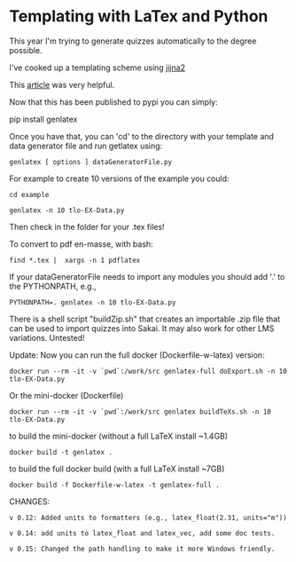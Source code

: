 # Templating with LaTex and Python

This year I'm trying to generate quizzes automatically to the degree possible.

I've cooked up a templating scheme using [jijna2](https://jinja.palletsprojects.com/en/2.11.x/)

This [article](http://eosrei.net/articles/2015/11/latex-templates-python-and-jinja2-generate-pdfs) was very helpful.

Now that this has been published to pypi you can simply:

pip install genlatex

Once you have that, you can 'cd' to the directory with your template and data generator file and run getlatex using:

    genlatex [ options ] dataGeneratorFile.py

For example to create 10 versions of the example you could:

    cd example

    genlatex -n 10 tlo-EX-Data.py

Then check in the folder for your .tex files!

To convert to pdf en-masse, with bash:

    find *.tex |  xargs -n 1 pdflatex

If your dataGeneratorFile needs to import any modules you should add '.' 
to the PYTHONPATH, e.g., 

    PYTHONPATH=. genlatex -n 10 tlo-EX-Data.py

There is a shell script "buildZip.sh" that creates an importable
.zip file that can be used to import quizzes into Sakai. It may
also work for other LMS variations. Untested!

Update: Now you can run the full docker (Dockerfile-w-latex) version:

    docker run --rm -it -v `pwd`:/work/src genlatex-full doExport.sh -n 10 tlo-EX-Data.py

Or the mini-docker (Dockerfile)

    docker run --rm -it -v `pwd`:/work/src genlatex buildTeXs.sh -n 10 tlo-EX-Data.py

to build the mini-docker (without a full LaTeX install ~1.4GB)

    docker build -t genlatex .

to build the full docker build (with a full LaTeX install ~7GB)

    docker build -f Dockerfile-w-latex -t genlatex-full .

CHANGES:

	v 0.12: Added units to formatters (e.g., latex_float(2.31, units="m"))

    v 0.14: add units to latex_float and latex_vec, add some doc tests.
	
    v 0.15: Changed the path handling to make it more Windows friendly.
